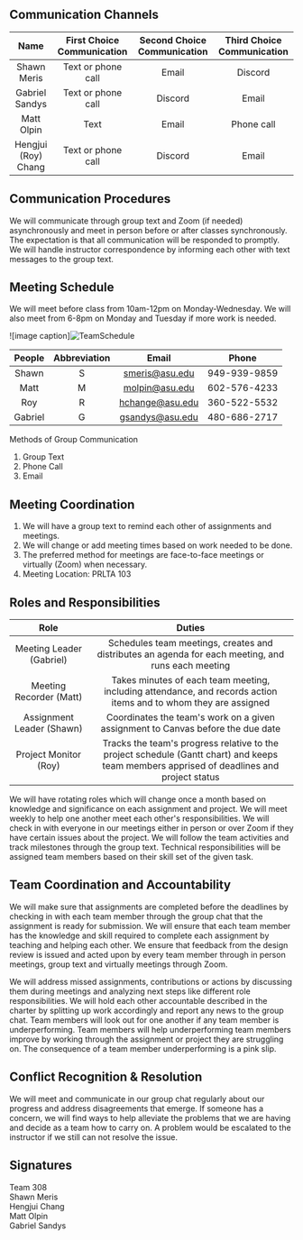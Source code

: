 ## Communication Channels

| Name | First Choice Communication | Second Choice Communication  | Third Choice Communication |
|:-------------:| :-------------: | :-------------: | :-------------: |
| Shawn Meris | Text or phone call | Email  | Discord |
| Gabriel Sandys| Text or phone call  | Discord  | Email  |
| Matt Olpin  | Text | Email | Phone call  |
| Hengjui (Roy) Chang  | Text or phone call | Discord  | Email |

## Communication Procedures

We will communicate through group text and Zoom (if needed) asynchronously and meet in person before or after classes synchronously. The expectation is that all communication will be responded to promptly. We will handle instructor correspondence by informing each other with text messages to the group text.

## Meeting Schedule

We will meet before class from 10am-12pm on Monday-Wednesday. We will also meet from 6-8pm on Monday and Tuesday if more work is needed.

![image caption]![TeamSchedule](https://github.com/EGR314Team308/Team308.github.io/assets/156870072/d5b10330-c3e6-4ba9-9902-58fb7b7edb90)

| People | Abbreviation | Email | Phone |
|:-------------:| :-------------: | :-------------: | :-------------: |
| Shawn | S | smeris@asu.edu | 949-939-9859 |
| Matt | M | molpin@asu.edu | 602-576-4233 |
| Roy | R | hchange@asu.edu | 360-522-5532 |
| Gabriel | G | gsandys@asu.edu | 480-686-2717 |

Methods of Group Communication
1. Group Text
2. Phone Call
3. Email

## Meeting Coordination

1. We will have a group text to remind each other of assignments and meetings.
2. We will change or add meeting times based on work needed to be done.
3. The preferred method for meetings are face-to-face meetings or virtually (Zoom) when necessary.
4. Meeting Location: PRLTA 103
 
## Roles and Responsibilities

| Role  | Duties |
| :-------------: | :-------------: |
| Meeting Leader (Gabriel)  | Schedules team meetings, creates and distributes an agenda for each meeting, and runs each meeting  |
| Meeting Recorder (Matt)  | Takes minutes of each team meeting, including attendance, and records action items and to whom they are assigned  |
| Assignment Leader (Shawn) | Coordinates the team's work on a given assignment to Canvas before the due date  |
| Project Monitor (Roy) | Tracks the team's progress relative to the project schedule (Gantt chart) and keeps team members apprised of deadlines and project status |

We will have rotating roles which will change once a month based on knowledge and significance on each assignment and project. We will meet weekly to help one another meet each other's responsibilities. We will check in with everyone in our meetings either in person or over Zoom if they have certain issues about the project. We will follow the team activities and track milestones through the group text. Technical responsibilities will be assigned team members based on their skill set of the given task.

## Team Coordination and Accountability

We will make sure that assignments are completed before the deadlines by checking in with each team member through the group chat that the assignment is ready for submission. We will ensure that each team member has the knowledge and skill required to complete each assignment by teaching and helping each other. We ensure that feedback from the design review is issued and acted upon by every team member through in person meetings, group text and virtually meetings through Zoom.

We will address missed assignments, contributions or actions by discussing them during meetings and analyzing next steps like different role responsibilities. We will hold each other accountable described in the charter by splitting up work accordingly and report any news to the group chat. Team members will look out for one another if any team member is underperforming. Team members will help underperforming team members improve by working through the assignment or project they are struggling on. The consequence of a team member underperforming is a pink slip. 

## Conflict Recognition & Resolution

We will meet and communicate in our group chat regularly about our progress and address disagreements that emerge.  If someone has a concern, we will find ways to help alleviate the problems that we are having and decide as a team how to carry on. A problem would be escalated to the instructor if we still can not resolve the issue.

## Signatures 
Team 308 <br>
Shawn Meris <br>
Hengjui Chang <br>
Matt Olpin <br>
Gabriel Sandys <br>
